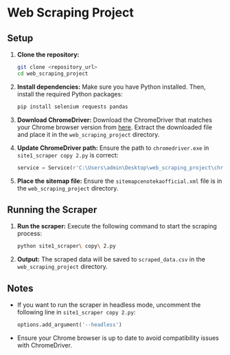 # Web Scraping Project

## Setup

1. **Clone the repository:**
    ```sh
    git clone <repository_url>
    cd web_scraping_project
    ```

2. **Install dependencies:**
    Make sure you have Python installed. Then, install the required Python packages:
    ```sh
    pip install selenium requests pandas
    ```

3. **Download ChromeDriver:**
    Download the ChromeDriver that matches your Chrome browser version from [here](https://sites.google.com/a/chromium.org/chromedriver/downloads).
    Extract the downloaded file and place it in the `web_scraping_project` directory.

4. **Update ChromeDriver path:**
    Ensure the path to `chromedriver.exe` in `site1_scraper copy 2.py` is correct:
    ```python
    service = Service(r'C:\Users\admin\Desktop\web_scraping_project\chromedriver-win64\chromedriver.exe')
    ```

5. **Place the sitemap file:**
    Ensure the `sitemapcenotekaofficial.xml` file is in the `web_scraping_project` directory.

## Running the Scraper

1. **Run the scraper:**
    Execute the following command to start the scraping process:
    ```sh
    python site1_scraper\ copy\ 2.py
    ```

2. **Output:**
    The scraped data will be saved to `scraped_data.csv` in the `web_scraping_project` directory.

## Notes

- If you want to run the scraper in headless mode, uncomment the following line in `site1_scraper copy 2.py`:
    ```python
    options.add_argument('--headless')
    ```

- Ensure your Chrome browser is up to date to avoid compatibility issues with ChromeDriver.